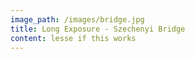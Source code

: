 ```yaml
---
image_path: /images/bridge.jpg
title: Long Exposure - Szechenyi Bridge
content: lesse if this works
---
```

